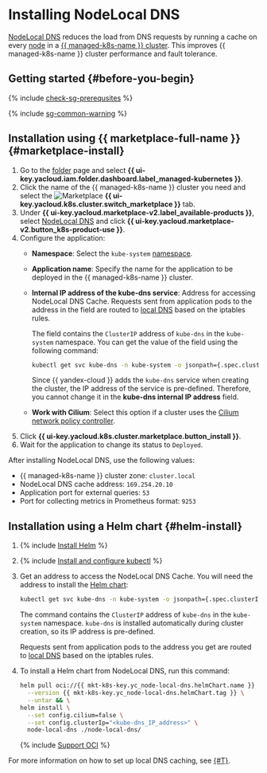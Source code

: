 # Installing NodeLocal DNS

[NodeLocal DNS](/marketplace/products/yc/node-local-dns) reduces the load from DNS requests by running a cache on every [node](../../concepts/index.md#node-group) in a [{{ managed-k8s-name }} cluster](../../concepts/index.md#kubernetes-cluster). This improves {{ managed-k8s-name }} cluster performance and fault tolerance.

## Getting started {#before-you-begin}

{% include [check-sg-prerequsites](../../../_includes/managed-kubernetes/security-groups/check-sg-prerequsites-lvl3.md) %}

{% include [sg-common-warning](../../../_includes/managed-kubernetes/security-groups/sg-common-warning.md) %}

## Installation using {{ marketplace-full-name }} {#marketplace-install}

1. Go to the [folder](../../../resource-manager/concepts/resources-hierarchy.md#folder) page and select **{{ ui-key.yacloud.iam.folder.dashboard.label_managed-kubernetes }}**.
1. Click the name of the {{ managed-k8s-name }} cluster you need and select the ![Marketplace](../../../_assets/console-icons/shopping-cart.svg) **{{ ui-key.yacloud.k8s.cluster.switch_marketplace }}** tab.
1. Under **{{ ui-key.yacloud.marketplace-v2.label_available-products }}**, select [NodeLocal DNS](/marketplace/products/yc/node-local-dns) and click **{{ ui-key.yacloud.marketplace-v2.button_k8s-product-use }}**.
1. Configure the application:
   * **Namespace**: Select the `kube-system` [namespace](../../concepts/index.md#namespace).
   * **Application name**: Specify the name for the application to be deployed in the {{ managed-k8s-name }} cluster.
   * **Internal IP address of the kube-dns service**: Address for accessing NodeLocal DNS Cache. Requests sent from application pods to the address in the field are routed to [local DNS](https://github.com/kubernetes/enhancements/blob/master/keps/sig-network/1024-nodelocal-cache-dns/README.md#iptables-notrack) based on the iptables rules.

      The field contains the `ClusterIP` address of `kube-dns` in the `kube-system` namespace. You can get the value of the field using the following command:

      ```bash
      kubectl get svc kube-dns -n kube-system -o jsonpath={.spec.clusterIP}
      ```

      Since {{ yandex-cloud }} adds the `kube-dns` service when creating the cluster, the IP address of the service is pre-defined. Therefore, you cannot change it in the **kube-dns internal IP address** field.

   * **Work with Cilium**: Select this option if a cluster uses the [Cilium network policy controller](../../concepts/network-policy.md#cilium).
1. Click **{{ ui-key.yacloud.k8s.cluster.marketplace.button_install }}**.
1. Wait for the application to change its status to `Deployed`.

After installing NodeLocal DNS, use the following values:
* {{ managed-k8s-name }} cluster zone: `cluster.local`
* NodeLocal DNS cache address: `169.254.20.10`
* Application port for external queries: `53`
* Port for collecting metrics in Prometheus format: `9253`

## Installation using a Helm chart {#helm-install}

1. {% include [Install Helm](../../../_includes/managed-kubernetes/helm-install.md) %}
1. {% include [Install and configure kubectl](../../../_includes/managed-kubernetes/kubectl-install.md) %}
1. Get an address to access the NodeLocal DNS Cache. You will need the address to install the [Helm chart](https://helm.sh/docs/topics/charts/):

   ```bash
   kubectl get svc kube-dns -n kube-system -o jsonpath={.spec.clusterIP}
   ```

   The command contains the `ClusterIP` address of `kube-dns` in the `kube-system` namespace. `kube-dns` is installed automatically during cluster creation, so its IP address is pre-defined.

   Requests sent from application pods to the address you get are routed to [local DNS](https://github.com/kubernetes/enhancements/blob/master/keps/sig-network/1024-nodelocal-cache-dns/README.md#iptables-notrack) based on the iptables rules.

1. To install a Helm chart from NodeLocal DNS, run this command:

   ```bash
   helm pull oci://{{ mkt-k8s-key.yc_node-local-dns.helmChart.name }} \
     --version {{ mkt-k8s-key.yc_node-local-dns.helmChart.tag }} \
     --untar && \
   helm install \
     --set config.cilium=false \
     --set config.clusterIp="<kube-dns_IP_address>" \
     node-local-dns ./node-local-dns/
   ```

   {% include [Support OCI](../../../_includes/managed-kubernetes/note-helm-experimental-oci.md) %}

For more information on how to set up local DNS caching, see [{#T}](../../tutorials/node-local-dns.md).
